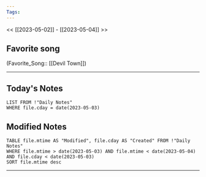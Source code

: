 ```yaml
---
Tags:
---
```

<< [[2023-05-02]] - [[2023-05-04]] >>
## Favorite song
(Favorite_Song:: [[Devil Town]])

___
## Today's Notes
```dataview
LIST FROM !"Daily Notes"
WHERE file.cday = date(2023-05-03)
```
## Modified Notes
```dataview
TABLE file.mtime AS "Modified", file.cday AS "Created" FROM !"Daily Notes" 
WHERE file.mtime > date(2023-05-03) AND file.mtime < date(2023-05-04) AND file.cday < date(2023-05-03)
SORT file.mtime desc
```
___
